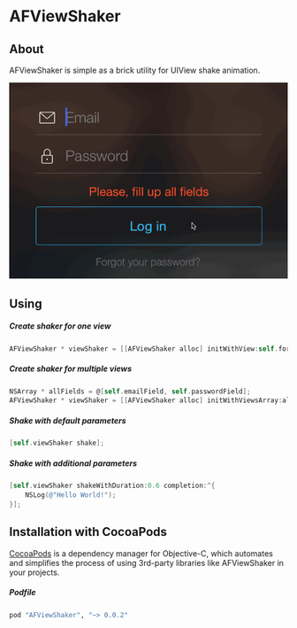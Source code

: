 AFViewShaker
=======

## About
AFViewShaker is simple as a brick utility for UIView shake animation.

![](example.gif)

## Using
##### Create shaker for one view
```objective-c
AFViewShaker * viewShaker = [[AFViewShaker alloc] initWithView:self.formView];
```

##### Create shaker for multiple views
```objective-c
NSArray * allFields = @[self.emailField, self.passwordField];
AFViewShaker * viewShaker = [[AFViewShaker alloc] initWithViewsArray:allFields];
```

##### Shake with default parameters
```objective-c
[self.viewShaker shake];
```

##### Shake with additional parameters
```objective-c
[self.viewShaker shakeWithDuration:0.6 completion:^{
    NSLog(@"Hello World!");
}];
```

## Installation with CocoaPods
[CocoaPods](http://cocoapods.org) is a dependency manager for Objective-C, which automates and simplifies the process of using 3rd-party libraries like AFViewShaker in your projects.  

##### Podfile
```ruby
pod "AFViewShaker", "~> 0.0.2"
```
